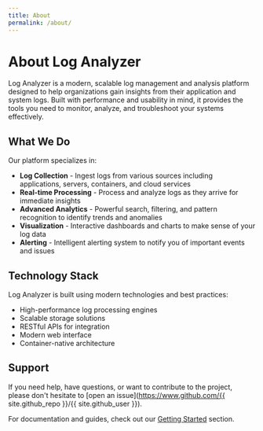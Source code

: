 ```yaml
---
title: About
permalink: /about/
---
```


# About Log Analyzer

Log Analyzer is a modern, scalable log management and analysis platform designed to help organizations gain insights from their application and system logs. Built with performance and usability in mind, it provides the tools you need to monitor, analyze, and troubleshoot your systems effectively.

## What We Do

Our platform specializes in:

 - **Log Collection** - Ingest logs from various sources including applications, servers, containers, and cloud services
 - **Real-time Processing** - Process and analyze logs as they arrive for immediate insights
 - **Advanced Analytics** - Powerful search, filtering, and pattern recognition to identify trends and anomalies
 - **Visualization** - Interactive dashboards and charts to make sense of your log data
 - **Alerting** - Intelligent alerting system to notify you of important events and issues

## Technology Stack

Log Analyzer is built using modern technologies and best practices:

 - High-performance log processing engines
 - Scalable storage solutions
 - RESTful APIs for integration
 - Modern web interface
 - Container-native architecture

## Support

If you need help, have questions, or want to contribute to the project, please don't hesitate to [open an issue](https://www.github.com/{{ site.github_repo }}/{{ site.github_user }}).

For documentation and guides, check out our [Getting Started](docs/getting-started) section.


